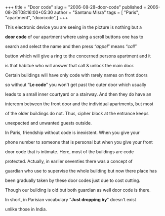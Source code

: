 +++
title = "Door code"
slug = "2006-08-28-door-code"
published = 2006-08-28T08:16:00+05:30
author = "Santanu Misra"
tags = [ "Paris", "apartment", "doorcode",]
+++


This electronic device you are seeing in the picture is nothing but a
**door code** of our apartment where using a scroll buttons one has to
search and select the name and then press “*appel*” means “*call*”
button which will give a ring to the concerned persons apartment and it
is that habitué who will answer that call & unlock the main door.

  

  

Certain buildings will have only code with rarely names on front doors
so without “**Le code**” you won't get past the outer door which usually
leads to a small inner courtyard or a stairway. And then they do have an
intercom between the front door and the individual apartments, but most
of the older buildings do not. Thus, cipher block at the entrance keeps
unexpected and unwanted guests outside.

  

In Paris, friendship without code is inexistent. When you give your
phone number to someone that is personal but when you give your front
door code that is intimate. Here, most of the buildings are code
protected. Actually, in earlier seventies there was a concept of
guardian who use to supervise the whole building but now there place has
been gradually taken by these door codes just due to cost cutting.
Though our building is old but both guardian as well door code is there.

  

In short, in Parisian vocabulary "**Just dropping by**" doesn't exist
unlike those in India.
